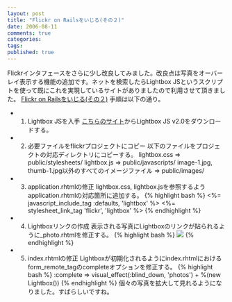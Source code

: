 ```yaml
---
layout: post
title: "Flickr on Railsをいじる(その２)"
date: 2006-08-11
comments: true
categories:
tags:
published: true
---
```



Flickrインタフェースをさらに少し改良してみました。改良点は写真をオーバーレイ表示する機能の追加です。ネットを検索したらLightbox JSというスクリプトを使って既にこれを実現しているサイトがありましたので利用させて頂きました。
[Flickr on Railsをいじる(その２)](http://seb.box.re/articles/2006/06/11/add-lightbox-zoom-on-the-flickr-ajax-rails-tutorial)
手順は以下の通り。
- 1. Lightbox JSを入手
[こちらのサイト](http://www.huddletogether.com/projects/lightbox2/)からLightbox JS v2.0をダウンロードする。
- 2. 必要ファイルをflickrプロジェクトにコピー
以下のファイルをプロジェクトの対応ディレクトリにコピーする。
lightbox.css => public/stylesheets/
lightbox.js   => public/javascripts/
image-1.jpg, thumb-1.jpg以外のすべてのイメージファイル => public/images/
- 3. application.rhtmlの修正
lightbox.css, lightbox.jsを参照するようapplication.rhtmlの対応箇所に追加する。
{% highlight bash %}
 <%= javascript_include_tag :defaults, 'lightbox' %>
 <%= stylesheet_link_tag 'flickr', 'lightbox' %>
{% endhighlight %}
- 4. Lightboxリンクの作成
表示される写真にLightboxのリンクが貼られるように_photo.rhtmlを修正する。
{% highlight bash %}
<a href="<%= photo.sizes[3]['source'] %>" rel="lightbox"><img class="photo" src="<%= photo.sizes[0]['source'] %>"/></a>
{% endhighlight %}
- 5. index.rhtmlの修正
Lightboxが初期化されるようにindex.rhtmlにおけるform_remote_tagのcompleteオプションを修正する。
{% highlight bash %}
 :complete => visual_effect(:blind_down, 'photos') + %(new Lightbox())
{% endhighlight %}
個々の写真を拡大して見れるようになりました。すばらしいですね。
